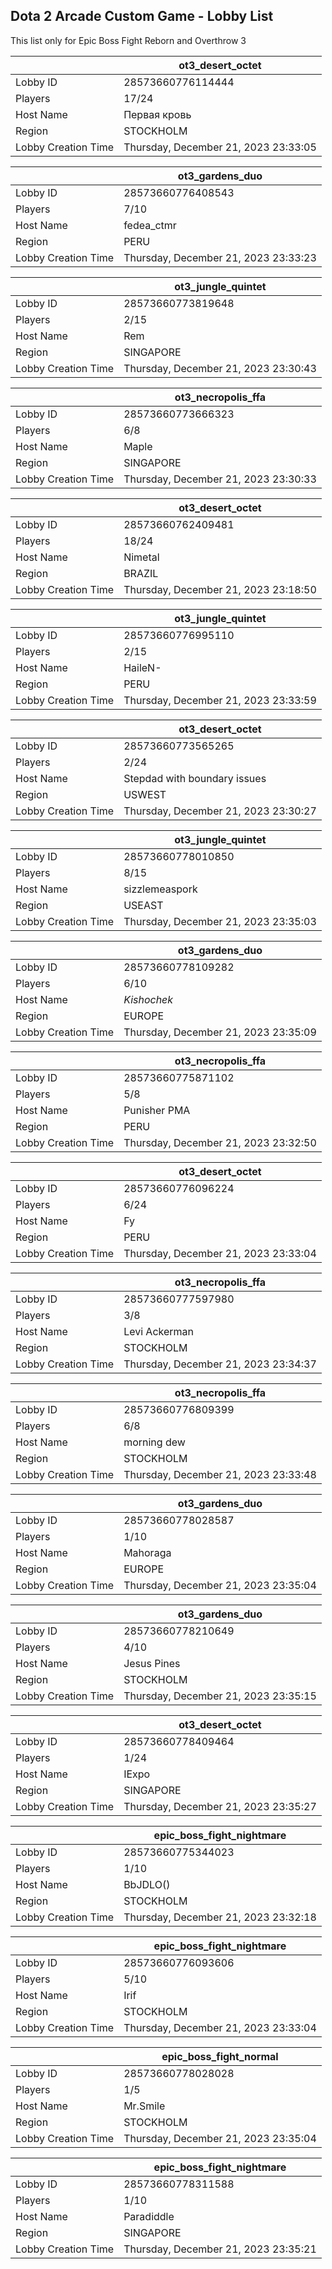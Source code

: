 ## Dota 2 Arcade Custom Game - Lobby List

This list only for Epic Boss Fight Reborn and Overthrow 3

|  | ot3_desert_octet |
| ------ | ------ |
| Lobby ID | 28573660776114444 |
| Players | 17/24 |
| Host Name | Первая кровь |
| Region | STOCKHOLM |
| Lobby Creation Time | Thursday, December 21, 2023 23:33:05 |


|  | ot3_gardens_duo |
| ------ | ------ |
| Lobby ID | 28573660776408543 |
| Players | 7/10 |
| Host Name | fedea_ctmr |
| Region | PERU |
| Lobby Creation Time | Thursday, December 21, 2023 23:33:23 |


|  | ot3_jungle_quintet |
| ------ | ------ |
| Lobby ID | 28573660773819648 |
| Players | 2/15 |
| Host Name | Rem || JeJunggerHunt12 |
| Region | SINGAPORE |
| Lobby Creation Time | Thursday, December 21, 2023 23:30:43 |


|  | ot3_necropolis_ffa |
| ------ | ------ |
| Lobby ID | 28573660773666323 |
| Players | 6/8 |
| Host Name | Maple |
| Region | SINGAPORE |
| Lobby Creation Time | Thursday, December 21, 2023 23:30:33 |


|  | ot3_desert_octet |
| ------ | ------ |
| Lobby ID | 28573660762409481 |
| Players | 18/24 |
| Host Name | Nimetal |
| Region | BRAZIL |
| Lobby Creation Time | Thursday, December 21, 2023 23:18:50 |


|  | ot3_jungle_quintet |
| ------ | ------ |
| Lobby ID | 28573660776995110 |
| Players | 2/15 |
| Host Name | HaileN- |
| Region | PERU |
| Lobby Creation Time | Thursday, December 21, 2023 23:33:59 |


|  | ot3_desert_octet |
| ------ | ------ |
| Lobby ID | 28573660773565265 |
| Players | 2/24 |
| Host Name | Stepdad with boundary issues |
| Region | USWEST |
| Lobby Creation Time | Thursday, December 21, 2023 23:30:27 |


|  | ot3_jungle_quintet |
| ------ | ------ |
| Lobby ID | 28573660778010850 |
| Players | 8/15 |
| Host Name | sizzlemeaspork |
| Region | USEAST |
| Lobby Creation Time | Thursday, December 21, 2023 23:35:03 |


|  | ot3_gardens_duo |
| ------ | ------ |
| Lobby ID | 28573660778109282 |
| Players | 6/10 |
| Host Name | _Kishochek_ |
| Region | EUROPE |
| Lobby Creation Time | Thursday, December 21, 2023 23:35:09 |


|  | ot3_necropolis_ffa |
| ------ | ------ |
| Lobby ID | 28573660775871102 |
| Players | 5/8 |
| Host Name | Punisher PMA |
| Region | PERU |
| Lobby Creation Time | Thursday, December 21, 2023 23:32:50 |


|  | ot3_desert_octet |
| ------ | ------ |
| Lobby ID | 28573660776096224 |
| Players | 6/24 |
| Host Name | Fy |
| Region | PERU |
| Lobby Creation Time | Thursday, December 21, 2023 23:33:04 |


|  | ot3_necropolis_ffa |
| ------ | ------ |
| Lobby ID | 28573660777597980 |
| Players | 3/8 |
| Host Name | Levi Ackerman |
| Region | STOCKHOLM |
| Lobby Creation Time | Thursday, December 21, 2023 23:34:37 |


|  | ot3_necropolis_ffa |
| ------ | ------ |
| Lobby ID | 28573660776809399 |
| Players | 6/8 |
| Host Name | morning dew |
| Region | STOCKHOLM |
| Lobby Creation Time | Thursday, December 21, 2023 23:33:48 |


|  | ot3_gardens_duo |
| ------ | ------ |
| Lobby ID | 28573660778028587 |
| Players | 1/10 |
| Host Name | Mahoraga |
| Region | EUROPE |
| Lobby Creation Time | Thursday, December 21, 2023 23:35:04 |


|  | ot3_gardens_duo |
| ------ | ------ |
| Lobby ID | 28573660778210649 |
| Players | 4/10 |
| Host Name | Jesus Pines |
| Region | STOCKHOLM |
| Lobby Creation Time | Thursday, December 21, 2023 23:35:15 |


|  | ot3_desert_octet |
| ------ | ------ |
| Lobby ID | 28573660778409464 |
| Players | 1/24 |
| Host Name | IExpo |
| Region | SINGAPORE |
| Lobby Creation Time | Thursday, December 21, 2023 23:35:27 |


|  | epic_boss_fight_nightmare |
| ------ | ------ |
| Lobby ID | 28573660775344023 |
| Players | 1/10 |
| Host Name | BbJDLO() |
| Region | STOCKHOLM |
| Lobby Creation Time | Thursday, December 21, 2023 23:32:18 |


|  | epic_boss_fight_nightmare |
| ------ | ------ |
| Lobby ID | 28573660776093606 |
| Players | 5/10 |
| Host Name | Irif |
| Region | STOCKHOLM |
| Lobby Creation Time | Thursday, December 21, 2023 23:33:04 |


|  | epic_boss_fight_normal |
| ------ | ------ |
| Lobby ID | 28573660778028028 |
| Players | 1/5 |
| Host Name | Mr.Smile |
| Region | STOCKHOLM |
| Lobby Creation Time | Thursday, December 21, 2023 23:35:04 |


|  | epic_boss_fight_nightmare |
| ------ | ------ |
| Lobby ID | 28573660778311588 |
| Players | 1/10 |
| Host Name | Paradiddle |
| Region | SINGAPORE |
| Lobby Creation Time | Thursday, December 21, 2023 23:35:21 |


